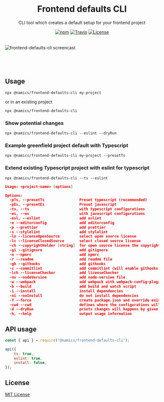 <div align="center">
    <h1>Frontend defaults CLI</h1>
    <p>CLI tool which creates a default setup for your frontend project</p>

[![npm](https://img.shields.io/npm/v/@namics/frontend-defaults-cli.svg)](https://www.npmjs.com/package/@namics/frontend-defaults-cli)
[![Travis](https://api.travis-ci.org/namics/frontend-defaults-cli.svg?branch=master)](https://travis-ci.org/namics/frontend-defaults-cli)
[![License](https://img.shields.io/badge/license-MIT-green.svg)](http://opensource.org/licenses/MIT)

</div>
<div style="max-width:640px;margin:0 auto;padding:20px 0 60px 0;">
    <img src="./frontend-defaults-cli.gif" alt="frontend-defaults-cli screencast">
</div>

## Usage

```shell
npx @namics/frontend-defaults-cli my-project
```

or in an existing project

```shell
npx @namics/frontend-defaults-cli
```

### Show potential changes

```shell
npx @namics/frontend-defaults-cli --eslint --dryRun
```

### Example greenfield project default with Typescript

```shell
npx @namics/frontend-defaults-cli my-project --presetTs
```

### Extend existing Typescript project with eslint for typescript

```shell
npx @namics/frontend-defaults-cli --ts --eslint
```

```json
Usage: <project-name> [options]

Options:
  -pTs, --presetTs                Preset typescript (recommended)
  -pEs, --presetEs                Preset javascript
  -ts, --ts                       with typescript configurations
  -es, --es                       with javascript configurations
  -esl, --eslint                  add eslint
  -e --editorconfig               add editorconfig
  -p --prettier                   add prettier
  -s --stylelint                  add stylelint
  -lo --licenseOpenSource         select open source license
  -lc --licenseClosedSource       select closed source license
  -ch --copyrightHolder [string]  for open source license the copyrightHolder is needed
  -gi --gitignore                 add gitignore
  -n --npmrc                      add npmrc
  -r --readme                     add readme file
  -gh --githooks                  add githooks
  -c --commitlint                 add commitlint (will enable githooks too)
  -lch --licenseChecker           add licenseChecker
  -nv --nodeVersion               add node-version file
  -w --webpack                    add webpack with webpack-config-plugins
  -b --build                      add build and watch script
  -i --install                    install dependencies
  -ni --noInstall                 do not install dependencies
  -f --force                      create package.json and override existing files
  -cwd --cwd                      defines where the configurations will be installed (default = process.cwd())
  -d --dryRun                     prints changes will happens by given args
  -h, --help                      output usage information
```

## API usage

```js
const { api } = require('@namics/frontend-defaults-cli');

api({
	ts: true,
	eslint: true,
	install: false,
});
```

## License

[MIT License](./LICENSE)
